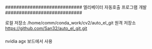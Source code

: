 ############################
 엘리베이터 자동호출 프로그램 개발
############################

로컬 저장소 /home/comm/conda_work/cv2/auto_el_git
원격 저장소 https://github.com/San32/auto_el_git.git

###
nvidia agx 보드에서 사용 